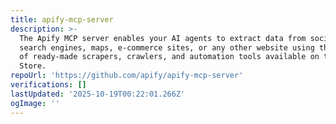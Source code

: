 ```yaml
---
title: apify-mcp-server
description: >-
  The Apify MCP server enables your AI agents to extract data from social media,
  search engines, maps, e-commerce sites, or any other website using thousands
  of ready-made scrapers, crawlers, and automation tools available on the Apify
  Store.
repoUrl: 'https://github.com/apify/apify-mcp-server'
verifications: []
lastUpdated: '2025-10-19T00:22:01.266Z'
ogImage: ''
---
```


